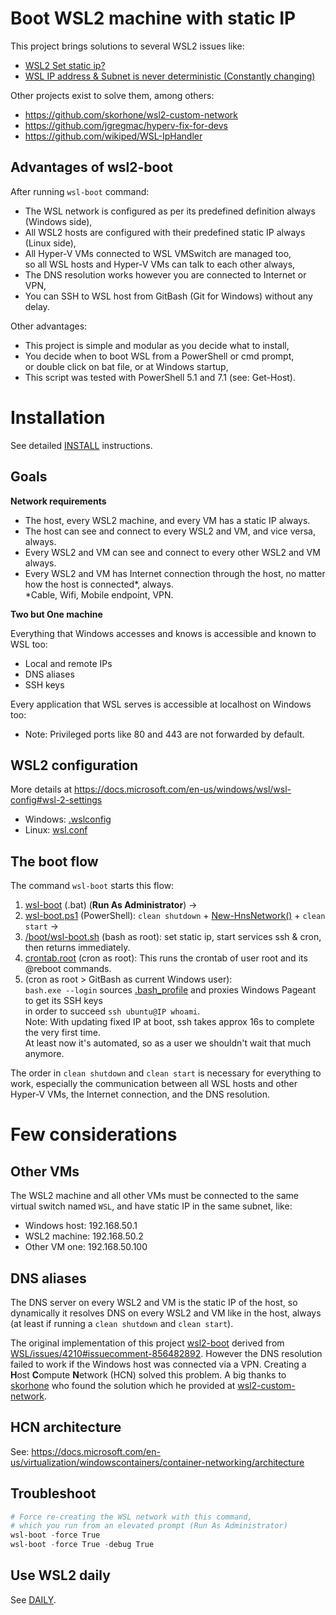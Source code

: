 # Boot WSL2 machine with static IP

This project brings solutions to several WSL2 issues like:
- [WSL2 Set static ip?](https://github.com/microsoft/WSL/issues/4210)
- [WSL IP address & Subnet is never deterministic (Constantly changing)](https://github.com/microsoft/WSL/issues/4467)

Other projects exist to solve them, among others:
- https://github.com/skorhone/wsl2-custom-network
- https://github.com/jgregmac/hyperv-fix-for-devs
- https://github.com/wikiped/WSL-IpHandler

## Advantages of wsl2-boot

After running `wsl-boot` command:
- The WSL network is configured as per its predefined definition always (Windows side),
- All WSL2 hosts are configured with their predefined static IP always (Linux side),
- All Hyper-V VMs connected to WSL VMSwitch are managed too,<br/>
  so all WSL hosts and Hyper-V VMs can talk to each other always,
- The DNS resolution works however you are connected to Internet or VPN,
- You can SSH to WSL host from GitBash (Git for Windows) without any delay.

Other advantages:
- This project is simple and modular as you decide what to install,
- You decide when to boot WSL from a PowerShell or cmd prompt,<br/>
  or double click on bat file, or at Windows startup,
- This script was tested with PowerShell 5.1 and 7.1 (see: Get-Host).

# Installation

See detailed [INSTALL](./INSTALL.md) instructions.

## Goals

**Network requirements**

- The host, every WSL2 machine, and every VM has a static IP always.
- The host can see and connect to every WSL2 and VM, and vice versa, always.
- Every WSL2 and VM can see and connect to every other WSL2 and VM always.
- Every WSL2 and VM has Internet connection through the host, no matter how the host is connected\*, always.<br/>
  \*Cable, Wifi, Mobile endpoint, VPN.

**Two but One machine**

Everything that Windows accesses and knows is accessible and known to WSL too:
- Local and remote IPs
- DNS aliases
- SSH keys

Every application that WSL serves is accessible at localhost on Windows too:
- Note: Privileged ports like 80 and 443 are not forwarded by default.

## WSL2 configuration

More details at https://docs.microsoft.com/en-us/windows/wsl/wsl-config#wsl-2-settings
- Windows: [.wslconfig](./windows/.wslconfig)
- Linux: [wsl.conf](./linux/wsl.conf)

## The boot flow

The command `wsl-boot` starts this flow:
1. [wsl-boot](./windows/wsl-boot.bat) (.bat) (**Run As Administrator**) ->
2. [wsl-boot.ps1](./windows/wsl-boot.ps1) (PowerShell): `clean shutdown` + [New-HnsNetwork()](./windows/HnsEx.ps1) + `clean start` ->
3. [/boot/wsl-boot.sh](./linux/wsl-boot.sh) (bash as root): set static ip, start services ssh & cron, then returns immediately.
4. [crontab.root](./linux/wsl-boot.sh) (cron as root): This runs the crontab of user root and its @reboot commands.
5. (cron as root > GitBash as current Windows user):<br/>
`bash.exe --login` sources [.bash_profile](./windows/.bash_profile) and proxies Windows Pageant to get its SSH keys<br/>
in order to succeed `ssh ubuntu@IP whoami`.<br/>
Note: With updating fixed IP at boot, ssh takes approx 16s to complete the very first time.<br/>
At least now it's automated, so as a user we shouldn't wait that much anymore.

The order in `clean shutdown` and `clean start` is necessary for everything to work, especially the communication between all WSL hosts and other Hyper-V VMs, the Internet connection, and the DNS resolution.

# Few considerations

## Other VMs

The WSL2 machine and all other VMs must be connected to the same virtual switch named `WSL`, and have static IP in the same subnet, like:
- Windows host: 192.168.50.1
- WSL2 machine: 192.168.50.2
- Other VM one: 192.168.50.100

## DNS aliases

The DNS server on every WSL2 and VM is the static IP of the host, so dynamically it resolves DNS on every WSL2 and VM like in the host, always (at least if running a `clean shutdown` and `clean start`).

The original implementation of this project [wsl2-boot](https://github.com/ocroz/wsl2-boot) derived from [WSL/issues/4210#issuecomment-856482892](https://github.com/microsoft/WSL/issues/4210#issuecomment-856482892).
However the DNS resolution failed to work if the Windows host was connected via a VPN. Creating a **H**ost **C**ompute **N**etwork (HCN) solved this problem. A big thanks to [skorhone](https://github.com/skorhone) who found the solution which he provided at [wsl2-custom-network](https://github.com/skorhone/wsl2-custom-network).

## HCN architecture

See: https://docs.microsoft.com/en-us/virtualization/windowscontainers/container-networking/architecture

## Troubleshoot

```powershell
# Force re-creating the WSL network with this command,
# which you run from an elevated prompt (Run As Administrator)
wsl-boot -force True
wsl-boot -force True -debug True
```

## Use WSL2 daily

See [DAILY](./DAILY.md).
